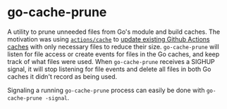 # go-cache-prune

A utility to prune unneeded files from Go's module and build caches. The motivation was using [`actions/cache`](https://github.com/actions/cache) to [update existing Github Actions caches](https://github.com/actions/cache/blob/main/tips-and-workarounds.md#update-a-cache) with only necessary files to reduce their size. `go-cache-prune` will listen for file access or create events for files in the Go caches, and keep track of what files were used. When `go-cache-prune` receives a SIGHUP signal, it will stop listening for file events and delete all files in both Go caches it didn't record as being used.

Signaling a running `go-cache-prune` process can easily be done with `go-cache-prune -signal`.
